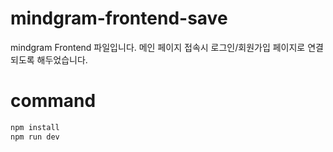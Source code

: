 # mindgram-frontend-save
mindgram Frontend 파일입니다.
메인 페이지 접속시 로그인/회원가입 페이지로 연결되도록 해두었습니다.

# command
```bash
npm install
npm run dev
```

